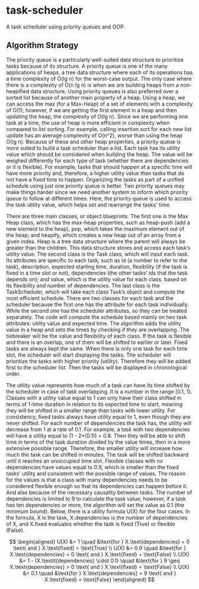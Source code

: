 # task-scheduler
A task scheduler using priority queues and OOP.


## Algorithm Strategy

The priority queue is a particularly well-suited data structure to prioritize tasks because of
 its structure. A priority queue is one of the many applications of heaps, a tree data
 structure where each of its operations has a time complexity of O(lg n) for the worst-case
 output. The only case where there is a complexity of O(n lg n) is when we are building
 heaps from a non-heapified data structure. Using priority queues is also preferred over a
 sorted list because of another main property of a heap. Using a heap, we can access the
 max (for a Max-Heap) of a set of elements with a complexity of O(1); however, if we are
 getting the first element in a heap and then updating the heap, the complexity of O(lg n).
 Since we are performing one task at a time, the use of heap is more efficient in
 complexity when compared to list sorting. For example, calling insertion sort for each
 new list update has an average complexity of O(n^2), worse than using the heap O(lg n).
 Because of these and other heap properties, a priority queue is more suited to build a task
 scheduler than a list.
 Each task has its utility value which should be considered when building the heap. The
 value will be weighed differently for each type of task (whether there are dependencies or
 it is flexible). For example, tasks that should happen at a specific time will have more
 priority and, therefore, a higher utility value than tasks that do not have a fixed time to
 happen.
 Organizing the tasks as part of a unified schedule using just one priority queue is better.
 Two priority queues may make things harder since we need another system to inform
 which priority queue to follow at different times. Here, the priority queue is used to
 access the task utility value, which helps set and rearrange the tasks' time.
 
 
 There are three main classes, or object blueprints. The first one is the Max Heap class,
 which has the max-heap properties, such as heap-push (add a new element to the heap),
 pop, which takes the maximum element out of the heap; and heapify, which creates a new
 heap out of an array from a given index. Heap is a tree data structure where the parent
 will always be greater than the children. This data structure stores and access each task’s
 utility value. The second class is the Task class, which will input each task. Its attributes
 are specific to each task, such as id (a number to refer to the task), description, expected
 starting time, duration, flexibility (if the task is fixed in a time slot or not), dependencies
 (the other tasks’ ids that the task depends on); and value, which is the utility value for
 each class, based on its flexibility and number of dependencies. The last class is the
 TaskScheduler, which will take each class Task’s object and compute the most efficient
 schedule. There are two classes for each task and the scheduler because the first one has
the attribute for each task individually. While the second one has the scheduler attributes,
 so they can be treated separately.
 The code will compute the schedule based mainly on two task attributes: utility value and
 expected time. The algorithm adds the utility value in a heap and sets the times by
 checking if they are overlapping. The tiebreaker will be the value and flexibility of each
 class. If the task is flexible and there is an overlap, one of them will be shifted to earlier
 or later. Fixed tasks are always kept the same. When there is only one task for each time
 slot, the scheduler will start displaying the tasks. The scheduler will prioritize the tasks
 with higher priority (utility). Therefore they will be added first to the scheduler list. Then
 the tasks will be displayed in chronological order.
 
 The utility value represents how much of a task can have its time shifted by the scheduler
 in case of task overlapping. It is a number in the range [0.1, 1]. Classes with a utility
 value equal to 1 can only have their class shifted in terms of 1-time duration in relation to
 its expected time to start, meaning they will be shifted in a smaller range than tasks with
 lower utility. For consistency, fixed tasks always have utility equal to 1, even though they
 are never shifted. For each number of dependencies the task has, the utility will decrease
 from 1 at a rate of 0.1. For example, a task with two dependencies will have a utility
 equal to (1 - 2*(0.1)) = 0.8. Then they will be able to shift time in terms of the task
 duration divided by the value times, then in a more extensive possible range. Therefore,
 the smaller utility will increase how much the task can be shifted in minutes. The task
 will be shifted backward until it reaches an unoccupied time slot. Flexible classes with no
 dependencies have values equal to 0.9, which is smaller than the fixed tasks' utility and
 consistent with the possible range of values.
 The reason for the values is that a class with many dependencies needs to be considered
 flexible enough so that its dependencies can happen before it. And also because of the
 necessary causality between tasks.
 The number of dependencies is limited to 9 to calculate the task value; however, if a task
 has ten dependencies or more, the algorithm will set the value as 0.1 (the minimum
 bound). Below, there is a utility formula U(X) for the four cases. In the formula, X is the
 task, X.dependencies is the number of dependencies of X, and X.fixed evaluates whether
 the task is fixed (True) or flexible (False).

$$
\begin{aligned}
U(X) &= 1 \quad &\text{for } X.\text{dependencies} = 0 \text{ and } X.\text{fixed} = \text{True} \\
U(X) &= 0.9 \quad &\text{for } X.\text{dependencies} = 0 \text{ and } X.\text{fixed} = \text{False} \\
U(X) &= 1 - (X.\textit{dependencies} \cdot 0.1) \quad &\text{for } 9 \geq X.\text{dependencies} > 0 \text{ and } X.\text{fixed} = \text{False} \\
U(X) &= 0.1 \quad &\text{for } X.\text{dependencies} > 9 \text{ and } X.\text{fixed} = \text{False}
\end{aligned}
$$



 
